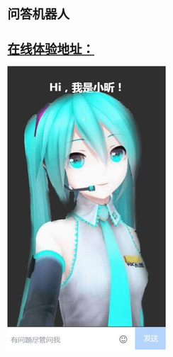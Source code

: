 # 问答机器人

# [在线体验地址：](https://adymilk.github.io/chat_rebot/index.html)
![截图](https://github.com/adymilk/chat_rebot/blob/master/img/screen.jpg)
